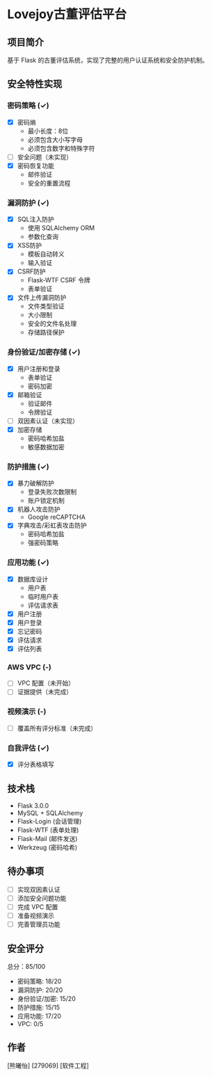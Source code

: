 # Lovejoy古董评估平台

## 项目简介
基于 Flask 的古董评估系统，实现了完整的用户认证系统和安全防护机制。

## 安全特性实现

### 密码策略 (✓)
- [x] 密码熵
  - 最小长度：8位
  - 必须包含大小写字母
  - 必须包含数字和特殊字符
- [ ] 安全问题（未实现）
- [x] 密码恢复功能
  - 邮件验证
  - 安全的重置流程

### 漏洞防护 (✓)
- [x] SQL注入防护
  - 使用 SQLAlchemy ORM
  - 参数化查询
- [x] XSS防护
  - 模板自动转义
  - 输入验证
- [x] CSRF防护
  - Flask-WTF CSRF 令牌
  - 表单验证
- [x] 文件上传漏洞防护
  - 文件类型验证
  - 大小限制
  - 安全的文件名处理
  - 存储路径保护

### 身份验证/加密存储 (✓)
- [x] 用户注册和登录
  - 表单验证
  - 密码加密
- [x] 邮箱验证
  - 验证邮件
  - 令牌验证
- [ ] 双因素认证（未实现）
- [x] 加密存储
  - 密码哈希加盐
  - 敏感数据加密

### 防护措施 (✓)
- [x] 暴力破解防护
  - 登录失败次数限制
  - 账户锁定机制
- [x] 机器人攻击防护
  - Google reCAPTCHA
- [x] 字典攻击/彩虹表攻击防护
  - 密码哈希加盐
  - 强密码策略

### 应用功能 (✓)
- [x] 数据库设计
  - 用户表
  - 临时用户表
  - 评估请求表
- [x] 用户注册
- [x] 用户登录
- [x] 忘记密码
- [x] 评估请求
- [x] 评估列表

### AWS VPC (-)
- [ ] VPC 配置（未开始）
- [ ] 证据提供（未完成）

### 视频演示 (-)
- [ ] 覆盖所有评分标准（未完成）

### 自我评估 (✓)
- [x] 评分表格填写

## 技术栈
- Flask 3.0.0
- MySQL + SQLAlchemy
- Flask-Login (会话管理)
- Flask-WTF (表单处理)
- Flask-Mail (邮件发送)
- Werkzeug (密码哈希)

## 待办事项
- [ ] 实现双因素认证
- [ ] 添加安全问题功能
- [ ] 完成 VPC 配置
- [ ] 准备视频演示
- [ ] 完善管理员功能

## 安全评分
总分：85/100

- 密码策略: 18/20
- 漏洞防护: 20/20
- 身份验证/加密: 15/20
- 防护措施: 15/15
- 应用功能: 17/20
- VPC: 0/5

## 作者
[熊曦怡]
[279069]
[软件工程]
